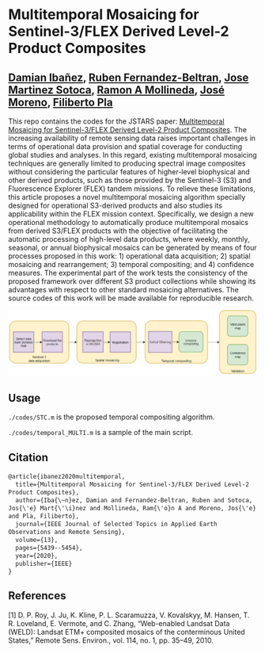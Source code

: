 # Multitemporal Mosaicing for Sentinel-3/FLEX Derived Level-2 Product Composites

[Damian Ibañez](https://ieeexplore.ieee.org/author/37088513937), [Ruben Fernandez-Beltran](https://scholar.google.es/citations?user=pdzJmcQAAAAJ&hl=es), [Jose Martinez Sotoca](https://scholar.google.es/citations?user=gai8BtQAAAAJ&hl=es), [Ramon A Mollineda](https://scholar.google.es/citations?hl=es&user=5SLuPPAAAAAJ), [José Moreno](https://ipl.uv.es/leo/index.php/people/84-director/8-jose-moreno), [Filiberto Pla](https://scholar.google.es/citations?user=mSSPcAMAAAAJ&hl=es)
---

This repo contains the codes for the JSTARS paper: [Multitemporal Mosaicing for Sentinel-3/FLEX Derived Level-2 Product Composites](https://ieeexplore.ieee.org/abstract/document/9195119). The increasing availability of remote sensing data raises important challenges in terms of operational data provision and spatial coverage for conducting global studies and analyses. In this regard, existing multitemporal mosaicing techniques are generally limited to producing spectral image composites without considering the particular features of higher-level biophysical and other derived products, such as those provided by the Sentinel-3 (S3) and Fluorescence Explorer (FLEX) tandem missions. To relieve these limitations, this article proposes a novel multitemporal mosaicing algorithm specially designed for operational S3-derived products and also studies its applicability within the FLEX mission context. Specifically, we design a new operational methodology to automatically produce multitemporal mosaics from derived S3/FLEX products with the objective of facilitating the automatic processing of high-level data products, where weekly, monthly, seasonal, or annual biophysical mosaics can be generated by means of four processes proposed in this work: 1) operational data acquisition; 2) spatial mosaicing and rearrangement; 3) temporal compositing; and 4) confidence measures. The experimental part of the work tests the consistency of the proposed framework over different S3 product collections while showing its advantages with respect to other standard mosaicing alternatives. The source codes of this work will be made available for reproducible research.


![alt text](./framework.png)


## Usage

`./codes/STC.m` is the proposed temporal compositing algorithm.

`./codes/temporal_MULTI.m` is a sample of the main script.


## Citation

```
@article{ibanez2020multitemporal,
  title={Multitemporal Mosaicing for Sentinel-3/FLEX Derived Level-2 Product Composites},
  author={Iba{\~n}ez, Damian and Fernandez-Beltran, Ruben and Sotoca, Jos{\'e} Mart{\'\i}nez and Mollineda, Ram{\'o}n A and Moreno, Jos{\'e} and Pla, Filiberto},
  journal={IEEE Journal of Selected Topics in Applied Earth Observations and Remote Sensing},
  volume={13},
  pages={5439--5454},
  year={2020},
  publisher={IEEE}
}
```

## References

[1] D. P. Roy, J. Ju, K. Kline, P. L. Scaramuzza, V. Kovalskyy, M. Hansen, T. R. Loveland, E. Vermote, and C. Zhang, “Web-enabled Landsat Data (WELD): Landsat ETM+ composited mosaics of the conterminous United States,” Remote Sens. Environ., vol. 114, no. 1, pp. 35–49, 2010.
